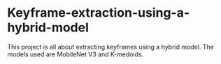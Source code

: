 # Keyframe-extraction-using-a-hybrid-model
This project is all about extracting keyframes using a hybrid model. The models used are MobileNet V3 and K-medoids.
